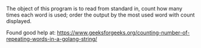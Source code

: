 The object of this program is to read from standard in,
count how many times each word is used;
order the output by the most used word with count displayed.

Found good help at:
https://www.geeksforgeeks.org/counting-number-of-repeating-words-in-a-golang-string/
